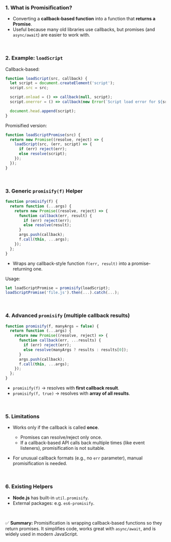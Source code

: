 
### 1. What is Promisification?

* Converting a **callback-based function** into a function that **returns a Promise**.
* Useful because many old libraries use callbacks, but promises (and `async/await`) are easier to work with.

<br>

### 2. Example: `loadScript`

Callback-based:

```js
function loadScript(src, callback) {
  let script = document.createElement('script');
  script.src = src;

  script.onload = () => callback(null, script);
  script.onerror = () => callback(new Error(`Script load error for ${src}`));

  document.head.append(script);
}
```

Promisified version:

```js
function loadScriptPromise(src) {
  return new Promise((resolve, reject) => {
    loadScript(src, (err, script) => {
      if (err) reject(err);
      else resolve(script);
    });
  });
}
```

<br>

### 3. Generic `promisify(f)` Helper

```js
function promisify(f) {
  return function (...args) {
    return new Promise((resolve, reject) => {
      function callback(err, result) {
        if (err) reject(err);
        else resolve(result);
      }
      args.push(callback);
      f.call(this, ...args);
    });
  };
}
```

* Wraps any callback-style function `f(err, result)` into a promise-returning one.

Usage:

```js
let loadScriptPromise = promisify(loadScript);
loadScriptPromise('file.js').then(...).catch(...);
```

<br>

### 4. Advanced `promisify` (multiple callback results)

```js
function promisify(f, manyArgs = false) {
  return function (...args) {
    return new Promise((resolve, reject) => {
      function callback(err, ...results) {
        if (err) reject(err);
        else resolve(manyArgs ? results : results[0]);
      }
      args.push(callback);
      f.call(this, ...args);
    });
  };
}
```

* `promisify(f)` → resolves with **first callback result**.
* `promisify(f, true)` → resolves with **array of all results**.

<br>

### 5. Limitations

* Works only if the callback is called **once**.

  * Promises can resolve/reject only once.
  * If a callback-based API calls back multiple times (like event listeners), promisification is not suitable.
* For unusual callback formats (e.g., no `err` parameter), manual promisification is needed.

<br>

### 6. Existing Helpers

* **Node.js** has built-in `util.promisify`.
* External packages: e.g. `es6-promisify`.

<br>

✅ **Summary:**
Promisification is wrapping callback-based functions so they return promises. It simplifies code, works great with `async/await`, and is widely used in modern JavaScript.
